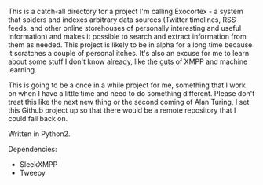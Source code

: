 This is a catch-all directory for a project I'm calling Exocortex - a system
that spiders and indexes arbitrary data sources (Twitter timelines, RSS feeds,
and other online storehouses of personally interesting and useful information)
and makes it possible to search and extract information from them as needed.
This project is likely to be in alpha for a long time because it scratches
a couple of personal itches.  It's also an excuse for me to learn about some
stuff I don't know already, like the guts of XMPP and machine learning.

This is going to be a once in a while project for me, something that I work on
when I have a little time and need to do something different.  Please don't
treat this like the next new thing or the second coming of Alan Turing, I set
this Github project up so that there would be a remote repository that I
could fall back on.

Written in Python2.

Dependencies:
* SleekXMPP
* Tweepy

